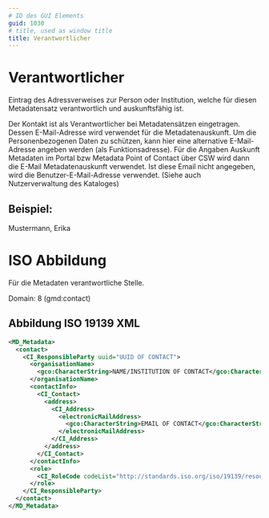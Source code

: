 ```yaml
---
# ID des GUI Elements
guid: 1030
# title, used as window title
title: Verantwortlicher
---
```


# Verantwortlicher

Eintrag des Adressverweises zur Person oder Institution, welche für diesen Metadatensatz verantwortlich und auskunftsfähig ist.

Der Kontakt ist als Verantwortlicher bei Metadatensätzen eingetragen. Dessen E-Mail-Adresse wird verwendet für die Metadatenauskunft. Um die Personenbezogenen Daten zu schützen, kann hier eine alternative E-Mail-Adresse angeben werden (als Funktionsadresse). Für die Angaben Auskunft Metadaten im Portal bzw Metadata Point of Contact über CSW wird dann die E-Mail Metadatenauskunft verwendet. Ist diese Email nicht angegeben, wird die Benutzer-E-Mail-Adresse verwendet. (Siehe auch Nutzerverwaltung des Kataloges)

## Beispiel:

Mustermann, Erika

# ISO Abbildung

Für die Metadaten verantwortliche Stelle.

Domain: 8 (gmd:contact)


## Abbildung ISO 19139 XML

```XML
<MD_Metadata>
  <contact>
    <CI_ResponsibleParty uuid="UUID OF CONTACT">
      <organisationName>
        <gco:CharacterString>NAME/INSTITUTION OF CONTACT</gco:CharacterString>
      </organisationName>
      <contactInfo>
        <CI_Contact>
          <address>
            <CI_Address>
              <electronicMailAddress>
                <gco:CharacterString>EMAIL OF CONTACT</gco:CharacterString>
              </electronicMailAddress>
            </CI_Address>
          </address>
        </CI_Contact>
      </contactInfo>
      <role>
        <CI_RoleCode codeList="http://standards.iso.org/iso/19139/resources/gmxCodelists.xml#CI_RoleCode" codeListValue="pointOfContact"/>
      </role>
    </CI_ResponsibleParty>
  </contact>
</MD_Metadata>
```
